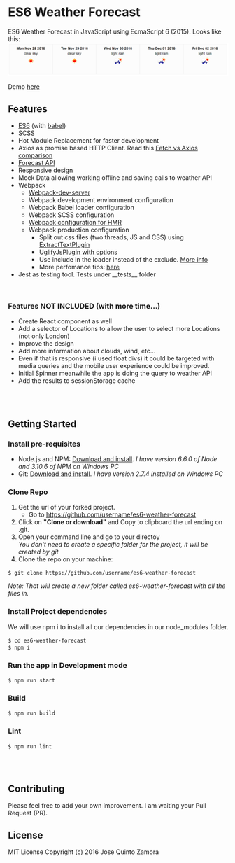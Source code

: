 # ES6 Weather Forecast
ES6 Weather Forecast in JavaScript using EcmaScript 6 (2015).
Looks like this:
![ES6 Weather Forecast](./screenshots/es6WeatherForecast.png)

Demo [here](http://josequinto.com/forecast/index.html)


## Features
- [ES6](http://es6-features.org) (with [babel](https://babeljs.io))
- [SCSS](http://sass-lang.com)
- Hot Module Replacement for faster development
- Axios as promise based HTTP Client. Read this [Fetch vs Axios comparison](https://github.com/mzabriskie/axios/issues/314)
- [Forecast API](http://openweathermap.org/forecast5)
- Responsive design
- Mock Data allowing working offline and saving calls to weather API
- Webpack
    - [Webpack-dev-server](https://webpack.js.org/how-to/develop/#webpack-dev-server)
    - Webpack development environment configuration
    - Webpack Babel loader configuration
    - Webpack SCSS configuration
    - [Webpack configuration for HMR](https://webpack.js.org/how-to/hot-module-reload)
    - Webpack production configuration
         - Split out css files (two threads, JS and CSS) using [ExtractTextPlugin](https://github.com/webpack/extract-text-webpack-plugin) 
         - [UglifyJsPlugin with options](https://github.com/webpack/webpack/blob/v1.13.3/lib/optimize/UglifyJsPlugin.js)
         - Use include in the loader instead of the exclude. [More info](http://stackoverflow.com/questions/37823764/how-include-and-exclude-works-in-webpack-loader)
         - More perfomance tips: [here](https://medium.com/@khanght/optimize-webpack-production-build-ec594242b222#.bj3eyg65p)
- Jest as testing tool. Tests under \_\_tests\_\_ folder

<br />

### Features NOT INCLUDED (with more time...)
- Create React component as well
- Add a selector of Locations to allow the user to select more Locations (not only London)
- Improve the design
- Add more information about clouds, wind, etc...
- Even if that is responsive (i used float divs) it could be targeted with media queries and the mobile user experience could be improved.
- Initial Spinner meanwhile the app is doing the query to weather API
- Add the results to sessionStorage cache


<br /><br />
## Getting Started
### Install pre-requisites
- Node.js and NPM: [Download and install](https://nodejs.org/). *I have version 6.6.0 of Node and 3.10.6 of NPM on Windows PC*
- Git: [Download and install](https://git-scm.com/). *I have version 2.7.4 installed on Windows PC*


### Clone Repo
1. Get the url of your forked project.
    - Go to https://github.com/username/es6-weather-forecast
2. Click on **"Clone or download"** and Copy to clipboard the url ending on .git.
3. Open your command line and go to your directoy  
*You don't need to create a specific folder for the project, it will be created by git*
4. Clone the repo on your machine:
```
$ git clone https://github.com/username/es6-weather-forecast
```  
*Note: That will create a new folder called es6-weather-forecast with all the files in.*


### Install Project dependencies
We will use npm i to install all our dependencies in our node_modules folder.

```
$ cd es6-weather-forecast  
$ npm i
```


### Run the app in Development mode
```
$ npm run start
```

### Build
```
$ npm run build
```

### Lint
```
$ npm run lint
```



<br /><br />
## Contributing
Please feel free to add your own improvement. I am waiting your Pull Request (PR).

## License
MIT License
Copyright (c) 2016 Jose Quinto Zamora
